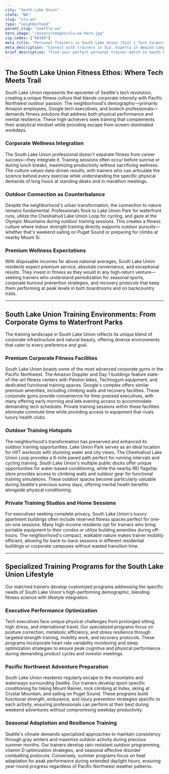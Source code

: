 ```yaml
---
city: "South Lake Union"
state: "WA"
slug: "slu-wa"
type: "neighborhood"
parent_slug: "seattle-wa"
hero_image: "/assets/images/slu-wa-hero.jpg"
zip_codes: ["98109"]
meta_title: "Personal Trainers in South Lake Union (SLU) | Tech Corporate Wellness"
meta_description: "Connect with trainers in SLU. Experts in Amazon campus schedules, high-rise gym amenities, and mitigating stress through targeted fitness."
brief_description: "Find your perfect personal trainer match in South Lake Union. Our elite service connects Seattle's tech executives and high-income professionals with certified trainers who specialize in corporate wellness, stress reduction, and performance optimization. Whether you prefer private sessions at your Amazon or Google campus gym, outdoor workouts along Lake Union, or specialized programs for hiking Mount Rainier, we match you with trainers who understand your demanding schedule and wellness goals. Stop wasting time searching and start achieving transformative results with a fitness professional tailored to your South Lake Union lifestyle. Book your match today."
---
```

## The South Lake Union Fitness Ethos: Where Tech Meets Trail

South Lake Union represents the epicenter of Seattle's tech revolution, creating a unique fitness culture that blends corporate intensity with Pacific Northwest outdoor passion. The neighborhood's demographic—primarily Amazon employees, Google tech executives, and biotech professionals—demands fitness solutions that address both physical performance and mental resilience. These high-achievers seek training that complements their analytical mindset while providing escape from screen-dominated workdays.

### Corporate Wellness Integration

The South Lake Union professional doesn't separate fitness from career success—they integrate it. Training sessions often occur before sunrise or during lunch breaks, maximizing productivity without sacrificing wellness. The culture values data-driven results, with trainers who can articulate the science behind every exercise while understanding the specific physical demands of long hours at standing desks and in marathon meetings.

### Outdoor Connection as Counterbalance

Despite the neighborhood's urban transformation, the connection to nature remains fundamental. Professionals flock to Lake Union Park for waterfront runs, utilize the Cheshiahud Lake Union Loop for cycling, and gaze at the Olympic Mountains during outdoor training sessions. This creates a fitness culture where indoor strength training directly supports outdoor pursuits—whether that's weekend sailing on Puget Sound or preparing for climbs at nearby Mount Si.

### Premium Wellness Expectations

With disposable incomes far above national averages, South Lake Union residents expect premium service, absolute convenience, and exceptional results. They invest in fitness as they would in any high-return venture—seeking trainers who understand periodization for seasonal sports, corporate burnout prevention strategies, and recovery protocols that keep them performing at peak levels in both boardrooms and on backcountry trails.

---

## South Lake Union Training Environments: From Corporate Gyms to Waterfront Parks

The training landscape in South Lake Union reflects its unique blend of corporate infrastructure and natural beauty, offering diverse environments that cater to every preference and goal.

### Premium Corporate Fitness Facilities

South Lake Union boasts some of the most advanced corporate gyms in the Pacific Northwest. The Amazon Doppler and Day 1 buildings feature state-of-the-art fitness centers with Peloton bikes, Technogym equipment, and dedicated functional training spaces. Google's complex offers similar premium amenities, including climbing walls and recovery facilities. These corporate gyms provide convenience for time-pressed executives, with many offering early morning and late evening access to accommodate demanding tech schedules. Private training sessions within these facilities eliminate commute time while providing access to equipment that rivals luxury health clubs.

### Outdoor Training Hotspots

The neighborhood's transformation has preserved and enhanced its outdoor training opportunities. Lake Union Park serves as an ideal location for HIIT workouts with stunning water and city views. The Cheshiahud Lake Union Loop provides a 6-mile paved path perfect for running intervals and cycling training. South Lake Union's multiple public docks offer unique opportunities for water-based conditioning, while the nearby REI flagship store provides access to climbing walls and outdoor gear for functional training simulations. These outdoor spaces become particularly valuable during Seattle's precious sunny days, offering mental health benefits alongside physical conditioning.

### Private Training Studios and Home Sessions

For executives seeking complete privacy, South Lake Union's luxury apartment buildings often include reserved fitness spaces perfect for one-on-one sessions. Many high-income residents opt for trainers who bring portable equipment to their condos or utilize building amenities during off-hours. The neighborhood's compact, walkable nature makes trainer mobility efficient, allowing for back-to-back sessions in different residential buildings or corporate campuses without wasted transition time.

---

## Specialized Training Programs for the South Lake Union Lifestyle

Our matched trainers develop customized programs addressing the specific needs of South Lake Union's high-performing demographic, blending fitness science with lifestyle integration.

### Executive Performance Optimization

Tech executives face unique physical challenges from prolonged sitting, high stress, and international travel. Our specialized programs focus on posture correction, metabolic efficiency, and stress resilience through targeted strength training, mobility work, and recovery protocols. These programs incorporate heart rate variability monitoring and sleep optimization strategies to ensure peak cognitive and physical performance during demanding product cycles and investor meetings.

### Pacific Northwest Adventure Preparation

South Lake Union residents regularly escape to the mountains and waterways surrounding Seattle. Our trainers develop sport-specific conditioning for hiking Mount Rainier, rock climbing at Index, skiing at Crystal Mountain, and sailing on Puget Sound. These programs build functional strength, endurance, and injury prevention strategies specific to each activity, ensuring professionals can perform at their best during weekend adventures without compromising weekday productivity.

### Seasonal Adaptation and Resilience Training

Seattle's climate demands specialized approaches to maintain consistency through gray winters and maximize outdoor activity during precious summer months. Our trainers develop rain-resistant outdoor programming, vitamin D optimization strategies, and seasonal affective disorder combatting protocols. Conversely, summer programs focus on heat adaptation for peak performance during extended daylight hours, ensuring year-round progress regardless of Pacific Northwest weather patterns.